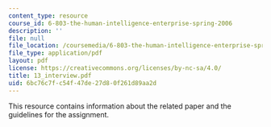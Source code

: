 ```yaml
---
content_type: resource
course_id: 6-803-the-human-intelligence-enterprise-spring-2006
description: ''
file: null
file_location: /coursemedia/6-803-the-human-intelligence-enterprise-spring-2006/6bc76c7fc54f47de27d80f261d89aa2d_13_interview.pdf
file_type: application/pdf
layout: pdf
license: https://creativecommons.org/licenses/by-nc-sa/4.0/
title: 13_interview.pdf
uid: 6bc76c7f-c54f-47de-27d8-0f261d89aa2d
---
```

This resource contains information about the related paper and the guidelines for the assignment.
